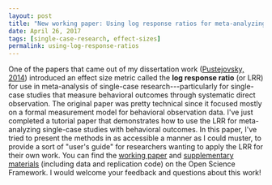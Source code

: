 ```yaml
---
layout: post
title: "New working paper: Using log response ratios for meta-analyzing SCDs with behavioral outcomes"
date: April 26, 2017
tags: [single-case-research, effect-sizes]
permalink: using-log-response-ratios
---
```


One of the papers that came out of my dissertation work ([Pustejovsky, 2014]({{site.url}}/files/Measurement-comparable-ES.pdf)) introduced an effect size metric called the __log response ratio__ (or LRR) for use in meta-analysis of single-case research---particularly for single-case studies that measure behavioral outcomes through systematic direct observation. The original paper was pretty technical since it focused mostly on a formal measurement model for behavioral observation data. I've just completed a tutorial paper that demonstrates how to use the LRR for meta-analyzing single-case studies with behavioral outcomes. In this paper, I've tried to present the methods in as accessible a manner as I could muster, to provide a sort of "user's guide" for researchers wanting to apply the LRR for their own work. You can find the [working paper](https://osf.io/4fe6u/) and [supplementary materials](https://osf.io/c3fe9/) (including data and replication code) on the Open Science Framework. I would welcome your feedback and questions about this work!
